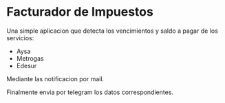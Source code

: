 # Facturador de Impuestos
Una simple aplicacion que detecta los vencimientos y saldo a pagar de los servicios:

- Aysa
- Metrogas
- Edesur

Mediante las notificacion por mail.

Finalmente envia por telegram los datos correspondientes.
